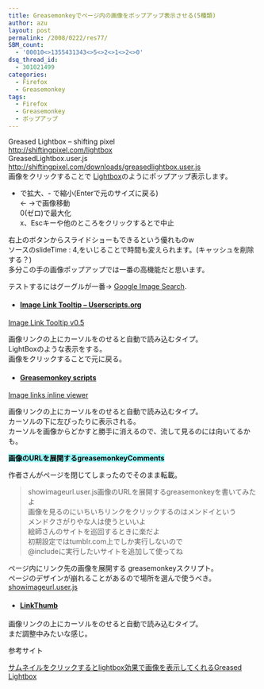 ```yaml
---
title: Greasemonkeyでページ内の画像をポップアップ表示させる(5種類)
author: azu
layout: post
permalink: /2008/0222/res77/
SBM_count:
  - '00010<>1355431343<>5<>2<>1<>2<>0'
dsq_thread_id:
  - 301021499
categories:
  - Firefox
  - Greasemonkey
tags:
  - Firefox
  - Greasemonkey
  - ポップアップ
---
```

Greased Lightbox &#8211; shifting pixel  
<http://shiftingpixel.com/lightbox>  
GreasedLightbox.user.js  
<http://shiftingpixel.com/downloads/greasedlightbox.user.js>  
画像をクリックすることで [Lightbox][1]のようにポップアップ表示します。

+ で拡大、- で縮小(Enterで元のサイズに戻る)  
← →で画像移動  
0(ゼロ)で最大化  
x、Escキーや他のところをクリックするとで中止

右上のボタンからスライドショーもできるという優れものw  
ソースのslideTime : 4,をいじることで時間も変えられます。(キャッシュを削除する？)  
多分この手の画像ポップアップでは一番の高機能だと思います。

テストするにはグーグルが一番→ [Google Image Search][2].

*   #### [Image Link Tooltip – Userscripts.org][3]

[Image Link Tooltip v0.5][4]

画像リンクの上にカーソルをのせると自動で読み込むタイプ。  
LightBoxのような表示をする。  
画像をクリックすることで元に戻る。

*   #### [Greasemonkey scripts][5]

[Image links inline viewer][5]

画像リンクの上にカーソルをのせると自動で読み込むタイプ。  
カーソルの下に左ぴったりに表示される。  
カーソルを画像からどかすと勝手に消えるので、流して見るのには向いてるかも。

<span class="keyword"><strong style="color: black; background-color: #a0ffff">画像のURLを展開するgreasemonkeyComments</strong></span>

作者さんがページを閉じてしまったのでそのまま転載。

> showimageurl.user.js画像のURLを展開するgreasemonkeyを書いてみたよ  
> 画像を見るのにいちいちリンクをクリックするのはメンドイという  
> メンドクさがりやな人は使うといいよ  
> 絵師さんのサイトを巡回するときに楽だよ  
> 初期設定ではtumblr.com上でしか実行しないので  
> @includeに実行したいサイトを追加して使ってね

ページ内にリンク先の画像を展開する greasemonkeyスクリプト。  
ページのデザインが崩れることがあるので場所を選んで使うべき。  
[showimageurl.user.js ][6]

*   #### [LinkThumb][7]

画像リンクの上にカーソルをのせると自動で読み込むタイプ。  
まだ調整中みたいな感じ。

参考サイト

[サムネイルをクリックするとlightbox効果で画像を表示してくれるGreased Lightbox][8]

 [1]: http://www.huddletogether.com/projects/lightbox/
 [2]: http://images.google.jp/images?q=firefox
 [3]: http://userscripts.org/scripts/show/1868
 [4]: http://labs.beffa.org/greasemonkey/ImageLinkTooltip.user.js
 [5]: http://www.grauw.nl/projects/pc/greasemonkey/
 [6]: https://efcl.info/wp-content/uploads/showimageurl.user.js
 [7]: http://userscripts.org/scripts/show/23031
 [8]: http://kengo.preston-net.com/archives/002867.shtml
